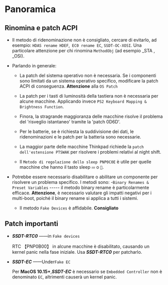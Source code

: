 # Panoramica

## Rinomina e patch ACPI

- Il metodo di ridenominazione non è consigliato, cercare di evitarlo, ad esempio: `HDAS rename HDEF`,` EC0 rename EC`, `SSDT-OC-XOSI`. Una particolare attenzione per chi rinomina `MethodObj` (ad esempio _STA , _OSI).
- Parlando in generale:
  - La patch del sistema operativo non è necessaria. Se i componenti sono limitati da un sistema operativo specifico, modificare la patch ACPI di conseguenza. **Attenzione** alla `OS Patch`

  - La patch per i tasti di luminosità della tastiera non è necessaria per alcune macchine. Applicando invece `PS2 Keyboard Mapping & Brightness Function`.

  - Finora, la stragrande maggioranza delle macchine risolve il problema del 'risveglio istantaneo' tramite la 'patch 0D6D'.

  - Per le batterie, se è richiesta la suddivisione dei dati, le ridenominazioni e le patch per la batteria sono necessarie.
  
  - La maggior parte delle macchine Thinkpad richiede la `patch dell'estensione PTSWAK` per risolvere i problemi relativi al night shift.
  
  - Il `Metodo di regolazione dello sleep PNP0C0E` è utile per quelle macchine che hanno il tasto sleep `💤` o `🌙`.
  

- Potrebbe essere necessario disabilitare o abilitare un componente per risolvere un problema specifico. I metodi sono:
  -`Binary Renames & Preset Variables` ----- il metodo binary rename è particolarmente efficace. **Attenzione**, è necessario valutare gli impatti negativi per i multi-boot, poiché il binary rename si applica a tutti i sistemi.
  
  - Il metodo `Fake Devices` è affidabile. **Consigliato**

## Patch importanti

- ***SSDT-RTC0*** ——in `Fake devices`

  RTC 【PNP0B00】 in alcune macchine è disabilitato, causando un kernel panic nella fase iniziale. Usa ***SSDT-RTC0*** per patcharlo.

- ***SSDT-EC*** ——Under`Fake EC`

  Per **MacOS 10.15+**,***SSDT-EC*** è necessario se `Embedded Controller` non è denominato `EC`, altrimenti causerà un kernel panic.
